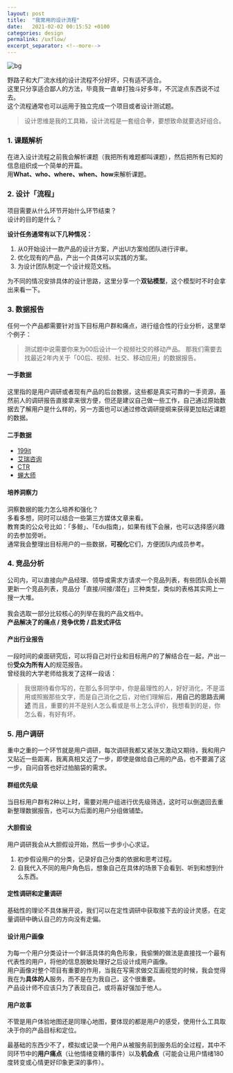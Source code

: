 ```yaml
---
layout: post
title:  "我常用的设计流程"
date:   2021-02-02 00:15:52 +0100
categories: design
permalink: /uxflow/
excerpt_separator: <!--more-->
---
```


![bg](https://dosthcool.github.io/blog/img/1_1.png)

野路子和大厂流水线的设计流程不分好坏，只有适不适合。<br>
这里只分享适合鄙人的方法，毕竟我一直单打独斗好多年，不沉淀点东西说不过去。<br>
这个流程通常也可以运用于独立完成一个项目或者设计测试题。<br>
> 设计思维是我的工具箱，设计流程是一套组合拳，要想致命就要选好组合。

<!--more-->

### 1. 课题解析

在进入设计流程之前我会解析课题（我把所有难题都叫课题），然后把所有已知的信息组织成一个简单的开篇。<br>
用**What、who、where、when、how**来解析课题。<br>

### 2. 设计「流程」

项目需要从什么环节开始什么环节结束？<br>设计的目的是什么？

<!-- ![bg]({{ site.url }}/assets/img/1_2.png) -->

**设计任务通常有以下几种情况：**

1. 从0开始设计一款产品的设计方案，产出UI方案给团队进行评审。
2. 优化现有的产品，产出一个具体可以实践的方案。
3. 为设计团队制定一个设计规范文档。

为不同的情况安排具体的设计思路，这里分享一个**双钻模型**，这个模型时不时会拿出来看一下。

<!-- ![bg]({{ site.url }}/assets/img/1_3.png) -->


### 3. 数据报告

任何一个产品都需要针对当下目标用户群和痛点，进行组合性的行业分析，这里举个例子：
> 测试题中说需要你来为00后设计一个视频社交的移动产品。
那我们需要去找最近2年内关于「00后、视频、社交、移动应用」的数据报告。

#### 一手数据

这里指的是用户调研或者现有产品的后台数据，这些都是真实可靠的一手资源，虽然前人的调研报告直接拿来很方便，但还是建议自己做一些工作，自己通过原始数据去了解用户是什么样的，另一方面也可以通过修改调研提纲来获得更加贴近课题的数据。

#### 二手数据

- [199it](http://www.199it.com)
- [艾瑞咨询](https://www.iresearch.com.cn)
- [CTR](http://www.ctrchina.cn)
- [蝉大师](https://www.chandashi.com)

#### 培养洞察力

洞察数据的能力怎么培养和强化？<br>
多看多想，同时可以结合一些第三方媒体文章来看。<br>
教育类的公众号比如：「多鲸」、「Edu指南」，如果有线下会展，也可以选择感兴趣的去参加旁听。<br>
通常我会整理出目标用户的一些数据，**可视化**它们，方便团队内成员参考。

<!-- ![bg]({{ site.url }}/assets/img/1_4.png) -->

### 4. 竞品分析

公司内，可以直接向产品经理、领导或需求方请求一个竞品列表，有些团队会长期更新一个竞品列表，竞品分「直接/间接/潜在」三种类型，类似的表格其实网上一搜一大堆。<br><br>
我会选取一部分比较核心的列举在我的产品文档中。<br>
**产品解决了的痛点 / 竞争优势 / 启发式评估**

<!-- ![bg]({{ site.url }}/assets/img/1_5.png) -->

#### 产出行业报告

一段时间的桌面研究后，可以将自己对行业和目标用户的了解结合在一起，产出一份**受众为所有人**的规范报告。<br>
曾经我的大学老师给我发了这样一段话：<br>

> 我很期待看你写的，在那么多同学中，你是最理性的人，好好消化，不是滥用或照搬那些文字，而是自己消化之后，对他们理解后，**用自己的思路去阐述**
> 而且，重要的并不是别人怎么看或是书上怎么评价，我想看到的是，你怎么看，有好有坏。

<!-- ![bg]({{ site.url }}/assets/img/1_6.png) -->

### 5. 用户调研

重中之重的一个环节就是用户调研，每次调研我都又紧张又激动又期待，我和用户又贴近一些距离，我离真相又近了一步，即使是做给自己用的产品，也不要漏了这一步，自问自答也好过拍脑袋的需求。

#### 群组优先级

当目标用户群有2种以上时，需要对用户组进行优先级筛选，这时可以倒退回去重新整理数据报告，也可以为后面的用户分组做铺垫。

<!-- ![bg]({{ site.url }}/assets/img/1_9.png) -->

#### 大胆假设

用户调研我会从大胆假设开始，然后一步步小心求证。

1. 初步假设用户的分类，记录好自己分类的依据和思考过程。
2. 自我代入不同的用户角色后，想象自己在具体的场景下会看到、听到和想到什么东西。

<!-- ![bg]({{ site.url }}/assets/img/1_7.png) -->

#### 定性调研和定量调研

基础性的理论不具体展开说，我们可以在定性调研中获取接下去的设计灵感，在定量调研中确认自己的方向没有走偏。

<!-- ![bg]({{ site.url }}/assets/img/1_8.png) -->

#### 设计用户画像

为每一个用户分类设计一个鲜活具体的角色形象，我偷懒的做法是直接找一个最有代表性的用户，将他的信息脱敏处理好之后设计成用户画像。<br>
用户画像对整个项目有重要的作用，当我在写需求做交互画视觉的时候，我会觉得我在为**具体的人**服务，而不是在为我自己，这个很重要。<br>
产品设计师不应该只为了表现自己，或将喜好强加于他人。<br>

<!-- ![bg]({{ site.url }}/assets/img/1_10.png) -->

#### 用户故事

不管是用户体验地图还是同理心地图，要体现的都是用户的感受，使用什么工具取决于你的产品目标和定位。<br>

<!-- ![bg]({{ site.url }}/assets/img/1_11.png) -->

最基础的东西少不了，模拟或记录一个用户从被服务前到服务后的全过程，其中不同环节中的**用户痛点**（让他情绪变糟的事件）以及**机会点**（可能会让用户情绪180度转变或心情更好印象更深的事件）。

